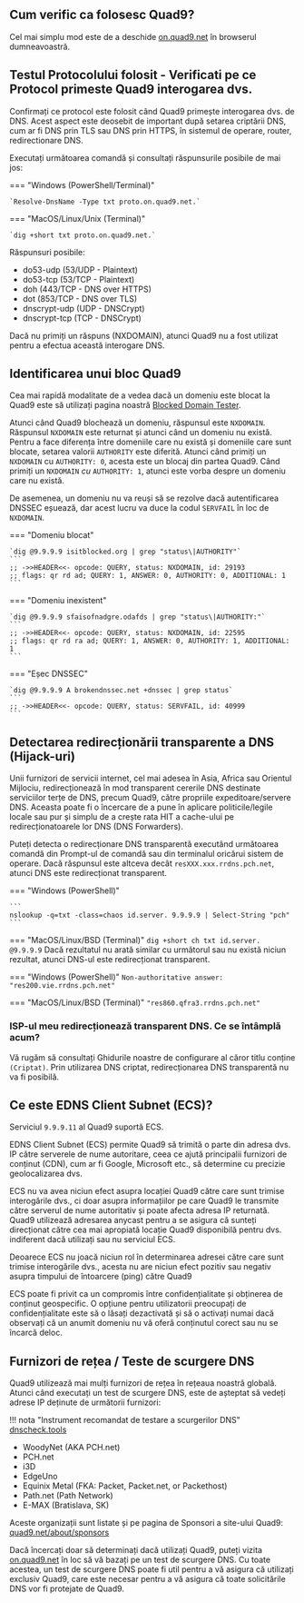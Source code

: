 ## Cum verific ca folosesc Quad9?

Cel mai simplu mod este de a deschide [on.quad9.net](https://on.quad9.net) în browserul dumneavoastră.

## Testul Protocolului folosit - Verificati pe ce Protocol primeste Quad9 interogarea dvs.

Confirmați ce protocol este folosit când Quad9 primește interogarea dvs. de DNS. Acest aspect este deosebit de important după setarea criptării DNS, cum ar fi DNS prin TLS sau DNS prin HTTPS, în sistemul de operare, router, redirectionare DNS.

Executați următoarea comandă și consultați răspunsurile posibile de mai jos:

=== "Windows (PowerShell/Terminal)"

    `Resolve-DnsName -Type txt proto.on.quad9.net.`
=== "MacOS/Linux/Unix (Terminal)"

    `dig +short txt proto.on.quad9.net.`

Răspunsuri posibile:

* do53-udp (53/UDP - Plaintext)
* do53-tcp (53/TCP - Plaintext)
* doh (443/TCP - DNS over HTTPS)
* dot (853/TCP - DNS over TLS)
* dnscrypt-udp (UDP - DNSCrypt)
* dnscrypt-tcp (TCP - DNSCrypt)

Dacă nu primiți un răspuns (NXDOMAIN), atunci Quad9 nu a fost utilizat pentru a efectua această interogare DNS.

## Identificarea unui bloc Quad9

Cea mai rapidă modalitate de a vedea dacă un domeniu este blocat la Quad9 este să utilizați pagina noastră [Blocked Domain Tester](https://quad9.net/result).

Atunci când Quad9 blochează un domeniu, răspunsul este `NXDOMAIN`. Răspunsul `NXDOMAIN` este returnat și atunci când un domeniu nu există. Pentru a face diferența între domeniile care nu există și domeniile care sunt blocate, setarea valorii `AUTHORITY` este diferită.  Atunci când primiți un `NXDOMAIN` cu `AUTHORITY: 0`, acesta este un blocaj din partea Quad9. Când primiți un `NXDOMAIN` *cu* `AUTHORITY: 1`, atunci este vorba despre un domeniu care nu există.

De asemenea, un domeniu nu va reuși să se rezolve dacă autentificarea DNSSEC eșuează, dar acest lucru va duce la codul `SERVFAIL` în loc de `NXDOMAIN`.


=== "Domeniu blocat"

    `dig @9.9.9.9 isitblocked.org | grep "status\|AUTHORITY"`
    ```
    ;; ->>HEADER<<- opcode: QUERY, status: NXDOMAIN, id: 29193
    ;; flags: qr rd ad; QUERY: 1, ANSWER: 0, AUTHORITY: 0, ADDITIONAL: 1
    ```
=== "Domeniu inexistent"

    `dig @9.9.9.9 sfaisofnadgre.odafds | grep "status\|AUTHORITY:"`
    ```
    ;; ->>HEADER<<- opcode: QUERY, status: NXDOMAIN, id: 22595
    ;; flags: qr rd ra ad; QUERY: 1, ANSWER: 0, AUTHORITY: 1, ADDITIONAL: 1
    ```
=== "Eșec DNSSEC"
    
    `dig @9.9.9.9 A brokendnssec.net +dnssec | grep status`
    ```
    ;; ->>HEADER<<- opcode: QUERY, status: SERVFAIL, id: 40999
    ```

## Detectarea redirecționării transparente a DNS (Hijack-uri)

Unii furnizori de servicii internet, cel mai adesea în Asia, Africa sau Orientul Mijlociu, redirecționează în mod transparent cererile DNS destinate serviciilor terțe de DNS, precum Quad9, către propriile expeditoare/servere DNS. Aceasta poate fi o încercare de a pune în aplicare politicile/legile locale sau pur și simplu de a crește rata HIT a cache-ului pe redirecționatoarele lor DNS (DNS Forwarders).

Puteți detecta o redirecționare DNS transparentă executând următoarea comandă din Prompt-ul de comandă sau din terminalul oricărui sistem de operare. Dacă răspunsul este altceva decât `resXXX.xxx.rrdns.pch.net`, atunci DNS este redirecționat transparent.

=== "Windows (PowerShell)"

    ```
    nslookup -q=txt -class=chaos id.server. 9.9.9.9 | Select-String "pch"
    ```

=== "MacOS/Linux/BSD (Terminal)"
    ```
    dig +short ch txt id.server. @9.9.9.9
    ```
Dacă rezultatul nu arată similar cu următorul sau nu există niciun rezultat, atunci DNS-ul este redirecționat transparent.

=== "Windows (PowerShell)"
    ```
    Non-authoritative answer:
    "res200.vie.rrdns.pch.net"
    ```

=== "MacOS/Linux/BSD (Terminal)"
    ```
    "res860.qfra3.rrdns.pch.net"
    ```
### ISP-ul meu redirecționează transparent DNS. Ce se întâmplă acum?

Vă rugăm să consultați Ghidurile noastre de configurare al căror titlu conține `(Criptat)`. Prin utilizarea DNS criptat, redirecționarea DNS transparentă nu va fi posibilă.

## Ce este EDNS Client Subnet (ECS)?

Serviciul `9.9.9.11` al Quad9 suportă ECS.

EDNS Client Subnet (ECS) permite Quad9 să trimită o parte din adresa dvs. IP către serverele de nume autoritare, ceea ce ajută principalii furnizori de conținut (CDN), cum ar fi Google, Microsoft etc., să determine cu precizie geolocalizarea dvs.

ECS nu va avea niciun efect asupra locației Quad9 către care sunt trimise interogările dvs., ci doar asupra informațiilor pe care Quad9 le transmite către serverul de nume autoritativ și poate afecta adresa IP returnată. Quad9 utilizează adresarea anycast pentru a se asigura că sunteți direcționat către cea mai apropiată locație Quad9 disponibilă pentru dvs. indiferent dacă utilizați sau nu serviciul ECS.

Deoarece ECS nu joacă niciun rol în determinarea adresei către care sunt trimise interogările dvs., acesta nu are niciun efect pozitiv sau negativ asupra timpului de întoarcere (ping) către Quad9

ECS poate fi privit ca un compromis între confidențialitate și obținerea de conținut geospecific. O opțiune pentru utilizatorii preocupați de confidențialitate este să o lăsați dezactivată și să o activați numai dacă observați că un anumit domeniu nu vă oferă conținutul corect sau nu se încarcă deloc.

## Furnizori de rețea / Teste de scurgere DNS

Quad9 utilizează mai mulți furnizori de rețea în rețeaua noastră globală. Atunci când executați un test de scurgere DNS, este de așteptat să vedeți adrese IP deținute de următorii furnizori:

!!! nota "Instrument recomandat de testare a scurgerilor DNS"
    [dnscheck.tools](https://dnscheck.tools/)

* WoodyNet (AKA PCH.net)
* PCH.net
* i3D
* EdgeUno
* Equinix Metal (FKA: Packet, Packet.net, or Packethost)
* Path.net (Path Network)
* E-MAX (Bratislava, SK)

Aceste organizații sunt listate și pe pagina de Sponsori a site-ului Quad9: [quad9.net/about/sponsors](https://quad9.net/about/sponsors)

Dacă încercați doar să determinați dacă utilizați Quad9, puteți vizita [on.quad9.net](https://on.quad9.net) în loc să vă bazați pe un test de scurgere DNS. Cu toate acestea, un test de scurgere DNS poate fi util pentru a vă asigura că utilizați exclusiv Quad9, care este necesar pentru a vă asigura că toate solicitările DNS vor fi protejate de Quad9.